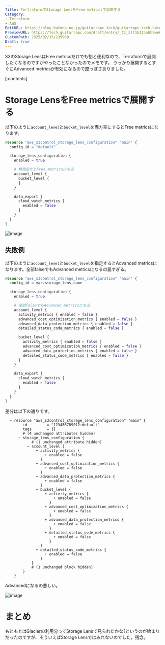 ```yaml
---
Title: TertraformでStorage LensをFree metricsで展開する
Category:
- Terraform
- AWS
EditURL: https://blog.hatena.ne.jp/guitarrapc_tech/guitarrapc-tech.hatenablog.com/atom/entry/6802418398329694408
PreviewURL: https://tech.guitarrapc.com/draft/entry/_Tz_2lf1k3JoobhSwe65HbUoI6Y
CustomPath: 2025/02/15/235900
Draft: true
---
```


S3のStorage LensはFree metricsだけでも割と便利なので、Terraformで展開したくなるのですがやったことなかったのでメモです。
うっかり展開するとすぐにAdvanced metricsが有効になるので罠っぽさありました。

[:contents]

# Storage LensをFree metricsで展開する

以下のように`account_level`と`bucket_level`を両方空にするとFree metricsになります。

```terraform
resource "aws_s3control_storage_lens_configuration" "main" {
  config_id = "default"

  storage_lens_configuration {
    enabled = true

    # 無指定だとFree metricsになる
    account_level {
      bucket_level {
      }
    }

    data_export {
      cloud_watch_metrics {
        enabled = false
      }
    }
  }
}
```

![image](https://github.com/user-attachments/assets/72558c86-09ef-4bf6-9f3a-0d95a3b8a171)

## 失敗例

以下のように`account_level`と`bucket_level`を指定するとAdvanced metricsになります。全部falseでもAdvanced metricsになるの罠すぎる。

```terraform
resource "aws_s3control_storage_lens_configuration" "main" {
  config_id = var.storage_lens_name

  storage_lens_configuration {
    enabled = true

    # 全部falseでもAdvanced metricsになる
    account_level {
      activity_metrics { enabled = false }
      advanced_cost_optimization_metrics { enabled = false }
      advanced_data_protection_metrics { enabled = false }
      detailed_status_code_metrics { enabled = false }

      bucket_level {
        activity_metrics { enabled = false }
        advanced_cost_optimization_metrics { enabled = false }
        advanced_data_protection_metrics { enabled = false }
        detailed_status_code_metrics { enabled = false }
      }
    }

    data_export {
      cloud_watch_metrics {
        enabled = false
      }
    }
  }
}
```

差分は以下の通りです。

```
  ~ resource "aws_s3control_storage_lens_configuration" "main" {
        id         = "123456789012:default"
        tags       = {}
        # (4 unchanged attributes hidden)
      ~ storage_lens_configuration {
            # (1 unchanged attribute hidden)
          ~ account_level {
              + activity_metrics {
                  + enabled = false
                }
              + advanced_cost_optimization_metrics {
                  + enabled = false
                }
              + advanced_data_protection_metrics {
                  + enabled = false
                }
              ~ bucket_level {
                  + activity_metrics {
                      + enabled = false
                    }
                  + advanced_cost_optimization_metrics {
                      + enabled = false
                    }
                  + advanced_data_protection_metrics {
                      + enabled = false
                    }
                  + detailed_status_code_metrics {
                      + enabled = false
                    }
                }
              + detailed_status_code_metrics {
                  + enabled = false
                }
            }
            # (1 unchanged block hidden)
        }
    }
```

Advancedになるの悲しい。

![image](https://github.com/user-attachments/assets/c0ce0002-1e28-4907-9961-1053ec87c191)


# まとめ

もともとはGlacierの利用分ってStorage Lensで見られたかな?というのが始まりだったのですが、そういえばStorage Lensではみれないのでした。残念。
